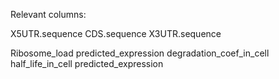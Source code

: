 Relevant columns:

X5UTR.sequence
CDS.sequence
X3UTR.sequence

Ribosome_load
predicted_expression
degradation_coef_in_cell
half_life_in_cell
predicted_expression
